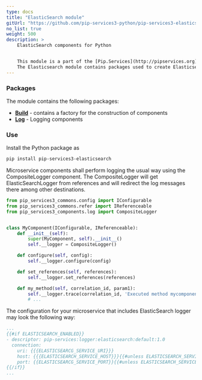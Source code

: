```yaml
---
type: docs
title: "ElasticSearch module"
gitUrl: "https://github.com/pip-services3-python/pip-services3-elasticsearch-python"
no_list: true
weight: 500
description: > 
    ElasticSearch components for Python 


    This module is a part of the [Pip.Services](http://pipservices.org) polyglot microservices toolkit.
    The Elasticsearch module contains packages used to create Elasticsearch components, including logging components with data storage on the Elasticsearch server.
---
```



### Packages

The module contains the following packages:

- [**Build**](build) - contains a factory for the construction of components
- [**Log**](log) - Logging components


### Use

Install the Python package as
```bash
pip install pip-services3-elasticsearch
```

Microservice components shall perform logging the usual way using the CompositeLogger component.
The CompositeLogger will get ElasticSearchLogger from references and will redirect the log messages
there among other destinations.

```python
from pip_services3_commons.config import IConfigurable
from pip_services3_commons.refer import IReferenceable
from pip_services3_components.log import CompositeLogger


class MyComponent(IConfigurable, IReferenceable):
    def __init__(self):
        super(MyComponent, self).__init__()
        self.__logger = CompositeLogger()

    def configure(self, config):
        self.__logger.configure(config)

    def set_references(self, references):
        self.__logger.set_references(references)

    def my_method(self, correlation_id, param1):
        self.__logger.trace(correlation_id, 'Executed method mycomponent.mymethod')
        # ...
```

The configuration for your microservice that includes ElasticSearch logger may look the following way: 

```yaml
...
{{#if ELASTICSEARCH_ENABLED}}
- descriptor: pip-services:logger:elasticsearch:default:1.0
  connection:
    uri: {{{ELASTICSEARCG_SERVICE_URI}}}
    host: {{{ELASTICSEARCH_SERVICE_HOST}}}{{#unless ELASTICSEARCH_SERVICE_HOST}}localhost{{/unless}}
    port: {{ELASTICSEARCG_SERVICE_PORT}}{{#unless ELASTICSEARCH_SERVICE_PORT}}9200{{/unless}}\ 
{{/if}}
...
```
